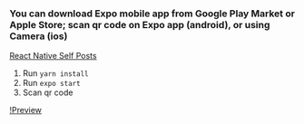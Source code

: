 ### You can download Expo mobile app from Google Play Market or Apple Store; scan qr code on Expo app (android), or using Camera (ios)

[React Native Self Posts](https://expo.io/@stelmakhivan/rn-self-posts)

1. Run `yarn install`
2. Run `expo start`
3. Scan qr code

[!Preview](https://github.com/stelmakhivan/react-native-self-posts/blob/master/assets/rn-self-posts.png)
